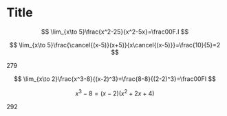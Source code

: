 # Title


$$
\lim_{x\to 5}\frac{x^2-25}{x^2-5x}=\frac00F.I
$$

$$
\lim_{x\to 5}\frac{\cancel{(x-5)}(x+5)}{x\cancel{(x-5)}}=\frac{10}{5}=2
$$

279


$$
\lim_{x\to 2}\frac{x^3-8}{(x-2)^3}=\frac{8-8}{(2-2)^3}=\frac00FI
$$


$$
x^3-8=(x-2)(x^2+2x+4)
$$

292
<!--stackedit_data:
eyJoaXN0b3J5IjpbMzEzMTY0MzY5XX0=
-->